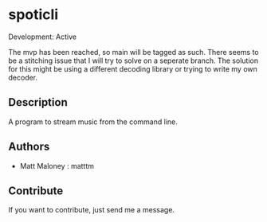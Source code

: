# spoticli

Development: Active

The mvp has been reached, so main will be tagged as such. There seems to be a stitching issue that I will try to solve on a seperate branch. The solution for this might be using a different decoding library or trying to write my own decoder.

## Description

A program to stream music from the command line.

## Authors

-   Matt Maloney : matttm

## Contribute

If you want to contribute, just send me a message.
